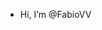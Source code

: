 - Hi, I’m @FabioVV


<!---
FabioVV/FabioVV is a ✨ special ✨ repository because its `README.md` (this file) appears on your GitHub profile.
You can click the Preview link to take a look at your changes.
--->


